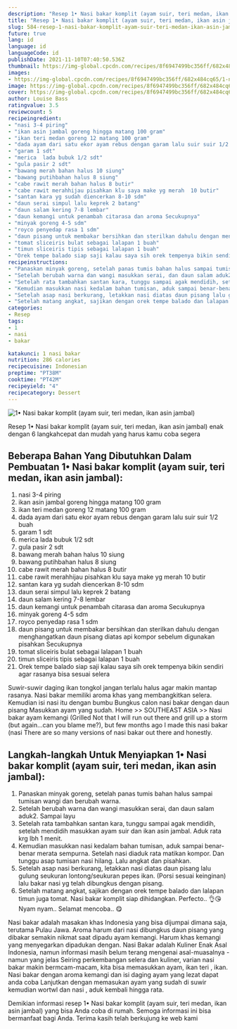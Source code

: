 ```yaml
---
description: "Resep 1• Nasi bakar komplit (ayam suir, teri medan, ikan asin jambal) yang Lezat"
title: "Resep 1• Nasi bakar komplit (ayam suir, teri medan, ikan asin jambal) yang Lezat"
slug: 584-resep-1-nasi-bakar-komplit-ayam-suir-teri-medan-ikan-asin-jambal-yang-lezat
future: true
lang: id
language: id
languageCode: id
publishDate: 2021-11-10T07:40:50.536Z 
thumbnail: https://img-global.cpcdn.com/recipes/8f6947499bc356ff/682x484cq65/1-nasi-bakar-komplit-ayam-suir-teri-medan-ikan-asin-jambal-foto-resep-utama.png
images:
- https://img-global.cpcdn.com/recipes/8f6947499bc356ff/682x484cq65/1-nasi-bakar-komplit-ayam-suir-teri-medan-ikan-asin-jambal-foto-resep-utama.png
image: https://img-global.cpcdn.com/recipes/8f6947499bc356ff/682x484cq65/1-nasi-bakar-komplit-ayam-suir-teri-medan-ikan-asin-jambal-foto-resep-utama.png
cover: https://img-global.cpcdn.com/recipes/8f6947499bc356ff/682x484cq65/1-nasi-bakar-komplit-ayam-suir-teri-medan-ikan-asin-jambal-foto-resep-utama.png
author: Louise Bass
ratingvalue: 3.5
reviewcount: 5
recipeingredient:
- "nasi 3-4 piring"
- "ikan asin jambal goreng hingga matang 100 gram"
- "ikan teri medan goreng 12 matang 100 gram"
- "dada ayam dari satu ekor ayam rebus dengan garam lalu suir suir 1/2 buah"
- "garam 1 sdt"
- "merica  lada bubuk 1/2 sdt"
- "gula pasir 2 sdt"
- "bawang merah bahan halus 10 siung"
- "bawang putihbahan halus 8 siung"
- "cabe rawit merah bahan halus 8 butir"
- "cabe rawit merahhijau pisahkan klu saya make yg merah  10 butir"
- "santan kara yg sudah diencerkan 8-10 sdm"
- "daun serai simpul lalu keprek 2 batang"
- "daun salam kering 7-8 lembar"
- "daun kemangi untuk penambah citarasa dan aroma Secukupnya"
- "minyak goreng 4-5 sdm"
- "royco penyedap rasa 1 sdm"
- "daun pisang untuk membakar bersihkan dan sterilkan dahulu dengan menghangatkan daun pisang diatas api kompor sebelum digunakan pisahkan Secukupnya"
- "tomat sliceiris bulat sebagai lalapan 1 buah"
- "timun sliceiris tipis sebagai lalapan 1 buah"
- "Orek tempe balado siap saji kalau saya sih orek tempenya bikin sendiri agar rasanya bisa sesuai selera"
recipeinstructions:
- "Panaskan minyak goreng, setelah panas tumis bahan halus sampai tumisan wangi dan berubah warna."
- "Setelah berubah warna dan wangi masukkan serai, dan daun salam aduk2. Sampai layu"
- "Setelah rata tambahkan santan kara, tunggu sampai agak mendidih, setelah mendidih masukkan ayam suir dan ikan asin jambal. Aduk rata krg lbh 1 menit."
- "Kemudian masukkan nasi kedalam bahan tumisan, aduk sampai benar-benar merata sempurna. Setelah nasi diaduk rata matikan kompor. Dan tunggu asap tumisan nasi hilang. Lalu angkat dan pisahkan."
- "Setelah asap nasi berkurang, letakkan nasi diatas daun pisang lalu gulung seukuran lontong/seukuran pepes ikan. (Porsi sesuai keinginan) lalu bakar nasi yg telah dibungkus dengan pisang."
- "Setelah matang angkat, sajikan dengan orek tempe balado dan lalapan timun juga tomat. Nasi bakar komplit siap dihidangkan. Perfecto.. 👌😘Nyam nyam.. Selamat mencoba.. 😋"
categories:
- Resep
tags:
- 1
- nasi
- bakar

katakunci: 1 nasi bakar 
nutrition: 286 calories
recipecuisine: Indonesian
preptime: "PT38M"
cooktime: "PT42M"
recipeyield: "4"
recipecategory: Dessert
---
```



![1• Nasi bakar komplit (ayam suir, teri medan, ikan asin jambal)](https://img-global.cpcdn.com/recipes/8f6947499bc356ff/682x484cq65/1-nasi-bakar-komplit-ayam-suir-teri-medan-ikan-asin-jambal-foto-resep-utama.png)

Resep 1• Nasi bakar komplit (ayam suir, teri medan, ikan asin jambal)  enak dengan 6 langkahcepat dan mudah yang harus kamu coba segera

<!--inarticleads1-->

## Beberapa Bahan Yang Dibutuhkan Dalam Pembuatan 1• Nasi bakar komplit (ayam suir, teri medan, ikan asin jambal):

1. nasi 3-4 piring
1. ikan asin jambal goreng hingga matang 100 gram
1. ikan teri medan goreng 12 matang 100 gram
1. dada ayam dari satu ekor ayam rebus dengan garam lalu suir suir 1/2 buah
1. garam 1 sdt
1. merica  lada bubuk 1/2 sdt
1. gula pasir 2 sdt
1. bawang merah bahan halus 10 siung
1. bawang putihbahan halus 8 siung
1. cabe rawit merah bahan halus 8 butir
1. cabe rawit merahhijau pisahkan klu saya make yg merah  10 butir
1. santan kara yg sudah diencerkan 8-10 sdm
1. daun serai simpul lalu keprek 2 batang
1. daun salam kering 7-8 lembar
1. daun kemangi untuk penambah citarasa dan aroma Secukupnya
1. minyak goreng 4-5 sdm
1. royco penyedap rasa 1 sdm
1. daun pisang untuk membakar bersihkan dan sterilkan dahulu dengan menghangatkan daun pisang diatas api kompor sebelum digunakan pisahkan Secukupnya
1. tomat sliceiris bulat sebagai lalapan 1 buah
1. timun sliceiris tipis sebagai lalapan 1 buah
1. Orek tempe balado siap saji kalau saya sih orek tempenya bikin sendiri agar rasanya bisa sesuai selera

Suwir-suwir daging ikan tongkol jangan terlalu halus agar makin mantap rasanya. Nasi bakar memiliki aroma khas yang membangkitkan selera. Kemudian isi nasi itu dengan bumbu Bungkus calon nasi bakar dengan daun pisang Masukkan ayam yang sudah. Home &gt;&gt; SOUTHEAST ASIA &gt;&gt; Nasi bakar ayam kemangi (Grilled Not that I will run out there and grill up a storm (but again…can you blame me?), but few months ago I made this nasi bakar (nasi There are so many versions of nasi bakar out there and honestly. 

<!--inarticleads2-->

## Langkah-langkah Untuk Menyiapkan 1• Nasi bakar komplit (ayam suir, teri medan, ikan asin jambal):

1. Panaskan minyak goreng, setelah panas tumis bahan halus sampai tumisan wangi dan berubah warna.
1. Setelah berubah warna dan wangi masukkan serai, dan daun salam aduk2. Sampai layu
1. Setelah rata tambahkan santan kara, tunggu sampai agak mendidih, setelah mendidih masukkan ayam suir dan ikan asin jambal. Aduk rata krg lbh 1 menit.
1. Kemudian masukkan nasi kedalam bahan tumisan, aduk sampai benar-benar merata sempurna. Setelah nasi diaduk rata matikan kompor. Dan tunggu asap tumisan nasi hilang. Lalu angkat dan pisahkan.
1. Setelah asap nasi berkurang, letakkan nasi diatas daun pisang lalu gulung seukuran lontong/seukuran pepes ikan. (Porsi sesuai keinginan) lalu bakar nasi yg telah dibungkus dengan pisang.
1. Setelah matang angkat, sajikan dengan orek tempe balado dan lalapan timun juga tomat. Nasi bakar komplit siap dihidangkan. Perfecto.. 👌😘Nyam nyam.. Selamat mencoba.. 😋


Nasi bakar adalah masakan khas Indonesia yang bisa dijumpai dimana saja, terutama Pulau Jawa. Aroma harum dari nasi dibungkus daun pisang yang dibakar semakin nikmat saat dipadu ayam kemangi. Harum khas kemangi yang menyegarkan dipadukan dengan. Nasi Bakar adalah Kuliner Enak Asal Indonesia, namun informasi masih belum terang mengenai asal-muasalnya - namun yang jelas Seiring perkembangan selera dan kuliner, varian nasi bakar makin bermcam-macam, kita bisa memasukkan ayam, ikan teri , ikan. Nasi bakar dengan aroma kemangi dan isi daging ayam yang lezat dapat anda coba Lanjutkan dengan memasukan ayam yang sudah di suwir kemudian wortwl dan nasi , aduk kembali hingga rata. 

Demikian informasi  resep 1• Nasi bakar komplit (ayam suir, teri medan, ikan asin jambal)   yang bisa Anda coba di rumah. Semoga informasi ini bisa bermanfaat bagi Anda. Terima kasih telah berkujung ke web kami
